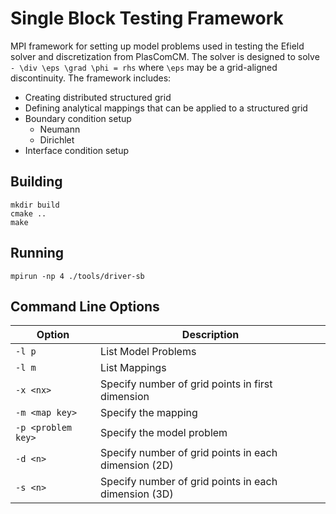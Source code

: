 Single Block Testing Framework
==============================

MPI framework for setting up model problems used in testing the Efield solver
and discretization from PlasComCM.  The solver is designed to solve
`- \div \eps \grad \phi = rhs` where `\eps` may be a grid-aligned discontinuity.
The framework includes:

- Creating distributed structured grid
- Defining analytical mappings that can be applied to a structured grid
- Boundary condition setup
  + Neumann
  + Dirichlet
- Interface condition setup

Building
--------
    mkdir build
	cmake ..
	make

Running
-------
	mpirun -np 4 ./tools/driver-sb

Command Line Options
--------------------

| Option             | Description                                          |
|--------------------|------------------------------------------------------|
| `-l p`             | List Model Problems                                  |
| `-l m`             | List Mappings                                        |
| `-x <nx>`          | Specify number of grid points in first dimension     |
| `-m <map key>`     | Specify the mapping                                  |
| `-p <problem key>` | Specify the model problem                            |
| `-d <n>`           | Specify number of grid points in each dimension (2D) |
| `-s <n>`           | Specify number of grid points in each dimension (3D) |
